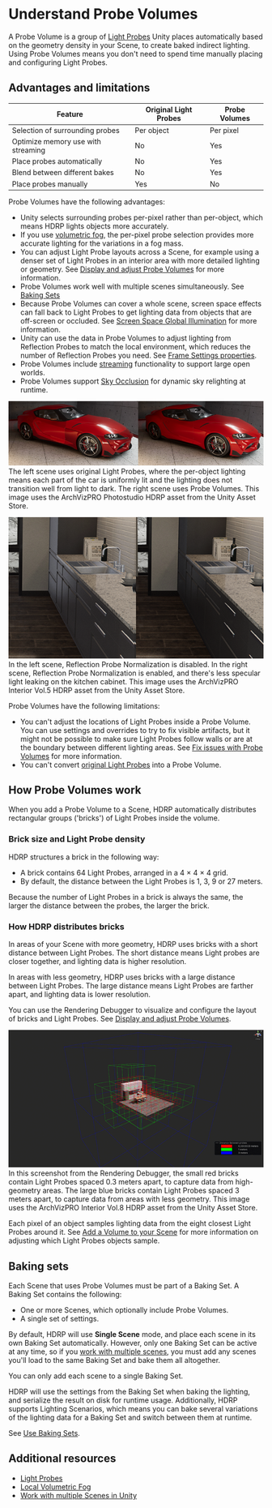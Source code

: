 # Understand Probe Volumes

A Probe Volume is a group of [Light Probes](https://docs.unity3d.com/Manual/LightProbes.html) Unity places automatically based on the geometry density in your Scene, to create baked indirect lighting. Using Probe Volumes means you don't need to spend time manually placing and configuring Light Probes.

## Advantages and limitations

| **Feature** | **Original Light Probes** | **Probe Volumes** |
|---|---|---|
| Selection of surrounding probes | Per object | Per pixel |
| Optimize memory use with streaming | No | Yes |
| Place probes automatically | No | Yes  |
| Blend between different bakes | No | Yes |
| Place probes manually |  Yes  | No |

Probe Volumes have the following advantages:

- Unity selects surrounding probes per-pixel rather than per-object, which means HDRP lights objects more accurately.
- If you use [volumetric fog](create-a-local-fog-effect.md), the per-pixel probe selection provides more accurate lighting for the variations in a fog mass.
- You can adjust Light Probe layouts across a Scene, for example using a denser set of Light Probes in an interior area with more detailed lighting or geometry. See [Display and adjust Probe Volumes](probevolumes-showandadjust.md) for more information.
- Probe Volumes work well with multiple scenes simultaneously. See [Baking Sets](probevolumes-concept.md#baking-sets)
- Because Probe Volumes can cover a whole scene, screen space effects can fall back to Light Probes to get lighting data from objects that are off-screen or occluded. See [Screen Space Global Illumination](Override-Screen-Space-GI.md) for more information.
- Unity can use the data in Probe Volumes to adjust lighting from Reflection Probes to match the local environment, which reduces the number of Reflection Probes you need. See [Frame Settings properties](frame-settings-reference.md).
- Probe Volumes include [streaming](probevolumes-streaming.md) functionality to support large open worlds.
- Probe Volumes support [Sky Occlusion](probevolumes-skyocclusion.md) for dynamic sky relighting at runtime.

![](Images/probevolumes-per-pixel.png)<br/>
The left scene uses original Light Probes, where the per-object lighting means each part of the car is uniformly lit and the lighting does not transition well from light to dark. The right scene uses Probe Volumes. This image uses the ArchVizPRO Photostudio HDRP asset from the Unity Asset Store.

![](Images/probevolumes-reflection-probe-normalization.png)<br/>
In the left scene, Reflection Probe Normalization is disabled. In the right scene, Reflection Probe Normalization is enabled, and there's less specular light leaking on the kitchen cabinet. This image uses the ArchVizPRO Interior Vol.5 HDRP asset from the Unity Asset Store.

Probe Volumes have the following limitations:

- You can't adjust the locations of Light Probes inside a Probe Volume. You can use settings and overrides to try to fix visible artifacts, but it might not be possible to make sure Light Probes follow walls or are at the boundary between different lighting areas. See [Fix issues with Probe Volumes](probevolumes-fixissues.md) for more information.
- You can't convert [original Light Probes](https://docs.unity3d.com/Manual/LightProbes.html) into a Probe Volume.

## How Probe Volumes work

When you add a Probe Volume to a Scene, HDRP automatically distributes rectangular groups ('bricks') of Light Probes inside the volume.

<a name="bricks"></a>
### Brick size and Light Probe density

HDRP structures a brick in the following way:

- A brick contains 64 Light Probes, arranged in a 4 × 4 × 4 grid.
- By default, the distance between the Light Probes is 1, 3, 9 or 27 meters.

Because the number of Light Probes in a brick is always the same, the larger the distance between the probes, the larger the brick.

### How HDRP distributes bricks

In areas of your Scene with more geometry, HDRP uses bricks with a short distance between Light Probes. The short distance means Light probes are closer together, and lighting data is higher resolution.

In areas with less geometry, HDRP uses bricks with a large distance between Light Probes. The large distance means Light Probes are farther apart, and lighting data is lower resolution.

You can use the Rendering Debugger to visualize and configure the layout of bricks and Light Probes. See [Display and adjust Probe Volumes](probevolumes-showandadjust.md).

![](Images/probevolumes-debug-displayprobebricks2.PNG)<br/>
In this screenshot from the Rendering Debugger, the small red bricks contain Light Probes spaced 0.3 meters apart, to capture data from high-geometry areas. The large blue bricks contain Light Probes spaced 3 meters apart, to capture data from areas with less geometry. This image uses the ArchVizPRO Interior Vol.8 HDRP asset from the Unity Asset Store.

Each pixel of an object samples lighting data from the eight closest Light Probes around it. See [Add a Volume to your Scene](probevolumes-fixissues.md#volume) for more information on adjusting which Light Probes objects sample.

<a name="baking-sets"></a>
## Baking sets

Each Scene that uses Probe Volumes must be part of a Baking Set.
A Baking Set contains the following:

- One or more Scenes, which optionally include Probe Volumes.
- A single set of settings.

By default, HDRP will use **Single Scene** mode, and place each scene in its own Baking Set automatically. However, only one Baking Set can be active at any time, so if you [work with multiple scenes](https://docs.unity3d.com/Manual/MultiSceneEditing.html), you must add any scenes you'll load to the same Baking Set and bake them all altogether.

You can only add each scene to a single Baking Set.

HDRP will use the settings from the Baking Set when baking the lighting, and serialize the result on disk for runtime usage. Additionally, HDRP supports Lighting Scenarios, which means you can bake several variations of the lighting data for a Baking Set and switch between them at runtime.


See [Use Baking Sets](probevolumes-use.md#use-baking-sets).

## Additional resources

* [Light Probes](https://docs.unity3d.com/Manual/LightProbes.html)
* [Local Volumetric Fog](create-a-local-fog-effect.md)
* [Work with multiple Scenes in Unity](https://docs.unity3d.com/Documentation/Manual/MultiSceneEditing.html)
